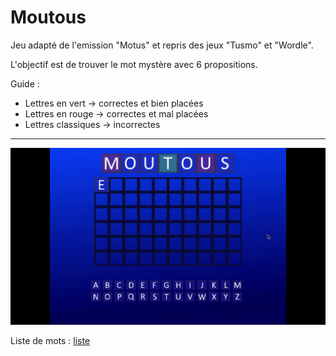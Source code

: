 # Moutous

Jeu adapté de l'emission "Motus" et repris des jeux "Tusmo" et "Wordle". <br>

L'objectif est de trouver le mot mystère avec 6 propositions.

Guide :
- Lettres en vert -> correctes et bien placées
- Lettres en rouge -> correctes et mal placées
- Lettres classiques -> incorrectes

------------------------
<img src="/misc/exemple/moutous_demo.gif" alt="Exemple en gif du jeu Moutous" width="" height=""/>


Liste de mots : [liste](http://www.3zsoftware.com/fr/listes.php)

